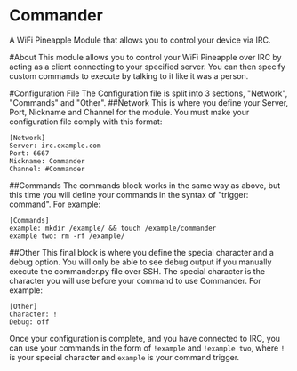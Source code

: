 # Commander
A WiFi Pineapple Module that allows you to control your device via IRC.

#About
This module allows you to control your WiFi Pineapple over IRC by acting as a client connecting to your specified server. You can then specify custom commands to execute by talking to it like it was a person.

#Configuration File
The Configuration file is split into 3 sections, "Network", "Commands" and "Other".
##Network
This is where you define your Server, Port, Nickname and Channel for the module. You must make your configuration file comply with this format:

```
[Network]
Server: irc.example.com
Port: 6667
Nickname: Commander
Channel: #Commander
```

##Commands
The commands block works in the same way as above, but this time you will define your commands in the syntax of "trigger: command". For example:
```
[Commands]
example: mkdir /example/ && touch /example/commander
example two: rm -rf /example/
```

##Other
This final block is where you define the special character and a debug option. You will only be able to see debug output if you manually execute the commander.py file over SSH. The special character is the character you will use before your command to use Commander. For example:
```
[Other]
Character: !
Debug: off
```

Once your configuration is complete, and you have connected to IRC, you can use your commands in the form of `!example` and `!example two`, where `!` is your special character and `example` is your command trigger.
